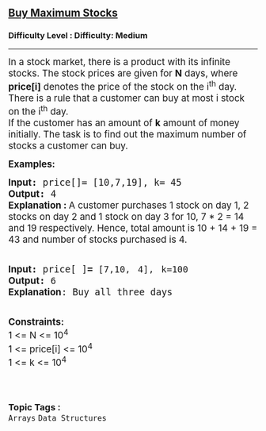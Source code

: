 <h2><a href="https://www.geeksforgeeks.org/problems/buy-maximum-stocks-if-i-stocks-can-be-bought-on-i-th-day/1">Buy Maximum Stocks</a></h2><h3>Difficulty Level : Difficulty: Medium</h3><hr><div class="problems_problem_content__Xm_eO"><p><span style="font-size: 14pt;">In a stock market, there is a product with its infinite stocks. The stock prices are given for&nbsp;<strong>N</strong>&nbsp;days, where <strong>price[i]</strong> denotes the price of the stock on the i<sup>th</sup>&nbsp;day.<br>There is a rule that a customer can buy at most i stock on the i<sup>th</sup>&nbsp;day.<br>If the customer has an amount of&nbsp;<strong>k</strong>&nbsp;amount of money initially. The task is to&nbsp;find out the maximum number of stocks a customer can buy.&nbsp;</span></p>
<p><span style="font-size: 14pt;"><strong>Examples:</strong></span></p>
<pre><span style="font-size: 14pt;"><strong style="font-family: -apple-system, BlinkMacSystemFont, 'Segoe UI', Roboto, Oxygen, Ubuntu, Cantarell, 'Open Sans', 'Helvetica Neue', sans-serif;">Input</strong><strong>: </strong>price[]= [10,7,19], k= 45<br><strong style="font-family: -apple-system, BlinkMacSystemFont, 'Segoe UI', Roboto, Oxygen, Ubuntu, Cantarell, 'Open Sans', 'Helvetica Neue', sans-serif; white-space: normal;">Output</strong><strong>: </strong>4 <br><strong style="font-family: -apple-system, BlinkMacSystemFont, 'Segoe UI', Roboto, Oxygen, Ubuntu, Cantarell, 'Open Sans', 'Helvetica Neue', sans-serif; white-space: normal;">Explanation : </strong><span style="font-family: -apple-system, BlinkMacSystemFont, 'Segoe UI', Roboto, Oxygen, Ubuntu, Cantarell, 'Open Sans', 'Helvetica Neue', sans-serif; white-space: normal;">A customer purchases 1 stock on day 1, 2 stocks on day 2 and 1 stock on day 3 for 10, 7 * 2 = 14 and 19 respectively. Hence, total amount is 10 + 14 + 19 = 43 and number of stocks purchased is 4.</span></span></pre>
<pre><span style="font-size: 14pt;"><strong style="font-family: -apple-system, BlinkMacSystemFont, 'Segoe UI', Roboto, Oxygen, Ubuntu, Cantarell, 'Open Sans', 'Helvetica Neue', sans-serif; white-space: normal;"><br></strong></span><span style="font-size: 14pt;"><strong style="font-family: -apple-system, BlinkMacSystemFont, 'Segoe UI', Roboto, Oxygen, Ubuntu, Cantarell, 'Open Sans', 'Helvetica Neue', sans-serif;">Input</strong><strong>: </strong>price[ ]<strong>= </strong></span><span style="color: var(--text-color); font-family: var(--gfg-font-primary); font-size: 18px; word-spacing: 4px; white-space-collapse: break-spaces; --darkreader-inline-color: var(--darkreader-text--text-color, var(--darkreader-text-000000, #e8e6e3));" data-darkreader-inline-color="">[7,10, 4], </span><span style="color: var(--text-color); font-family: var(--gfg-font-primary); font-size: 18px; word-spacing: 4px; white-space-collapse: break-spaces; --darkreader-inline-color: var(--darkreader-text--text-color, var(--darkreader-text-000000, #e8e6e3));" data-darkreader-inline-color="">k=100<br></span><span style="font-size: 14pt;"><strong style="font-family: -apple-system, BlinkMacSystemFont, 'Segoe UI', Roboto, Oxygen, Ubuntu, Cantarell, 'Open Sans', 'Helvetica Neue', sans-serif; white-space: normal;">Output</strong><strong>: </strong></span><span style="color: var(--text-color); font-family: var(--gfg-font-primary); font-size: 18px; word-spacing: 4px; white-space-collapse: break-spaces; --darkreader-inline-color: var(--darkreader-text--text-color, var(--darkreader-text-000000, #e8e6e3));" data-darkreader-inline-color="">6<br></span><strong style="font-size: 14pt;"><strong style="font-family: -apple-system, BlinkMacSystemFont, 'Segoe UI', Roboto, Oxygen, Ubuntu, Cantarell, 'Open Sans', 'Helvetica Neue', sans-serif; white-space: normal;">Explanation</strong></strong><span style="font-size: 14pt;">: Buy all three days</span><span style="font-size: 14pt;">&nbsp;</span></pre>
<p><span style="font-size: 14pt;"><strong><br></strong><strong>Constraints:</strong><br>1 &lt;= N &lt;= 10<sup>4</sup><br>1 &lt;= price[i] &lt;= 10<sup>4</sup><br>1 &lt;= k &lt;= 10<sup>4</sup></span><br><span style="font-size: 14pt;">&nbsp;</span></p></div><br><p><span style=font-size:18px><strong>Topic Tags : </strong><br><code>Arrays</code>&nbsp;<code>Data Structures</code>&nbsp;